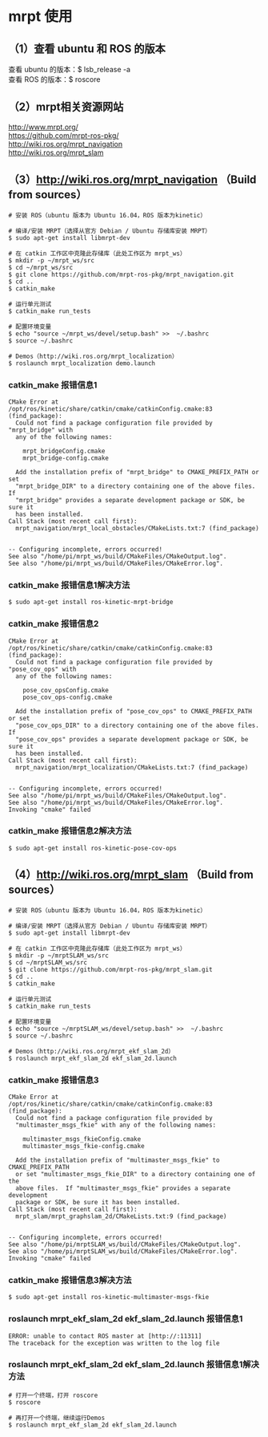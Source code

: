 # mrpt 使用

## （1）查看 ubuntu 和 ROS 的版本

查看 ubuntu 的版本：$ lsb_release -a  
查看 ROS 的版本：$ roscore

## （2）mrpt相关资源网站

http://www.mrpt.org/  
https://github.com/mrpt-ros-pkg/  
http://wiki.ros.org/mrpt_navigation  
http://wiki.ros.org/mrpt_slam

## （3）http://wiki.ros.org/mrpt_navigation （Build from sources）

    # 安装 ROS（ubuntu 版本为 Ubuntu 16.04，ROS 版本为kinetic）  

    # 编译/安装 MRPT（选择从官方 Debian / Ubuntu 存储库安装 MRPT）  
    $ sudo apt-get install libmrpt-dev  

    # 在 catkin 工作区中克隆此存储库（此处工作区为 mrpt_ws）  
    $ mkdir -p ~/mrpt_ws/src  
    $ cd ~/mrpt_ws/src  
    $ git clone https://github.com/mrpt-ros-pkg/mrpt_navigation.git  
    $ cd ..  
    $ catkin_make  

    # 运行单元测试  
    $ catkin_make run_tests  

    # 配置环境变量  
    $ echo "source ~/mrpt_ws/devel/setup.bash" >>  ~/.bashrc  
    $ source ~/.bashrc

    # Demos（http://wiki.ros.org/mrpt_localization）  
    $ roslaunch mrpt_localization demo.launch

### catkin_make 报错信息1

    CMake Error at /opt/ros/kinetic/share/catkin/cmake/catkinConfig.cmake:83 (find_package):
      Could not find a package configuration file provided by "mrpt_bridge" with
      any of the following names:

        mrpt_bridgeConfig.cmake
        mrpt_bridge-config.cmake

      Add the installation prefix of "mrpt_bridge" to CMAKE_PREFIX_PATH or set
      "mrpt_bridge_DIR" to a directory containing one of the above files.  If
      "mrpt_bridge" provides a separate development package or SDK, be sure it
      has been installed.
    Call Stack (most recent call first):
      mrpt_navigation/mrpt_local_obstacles/CMakeLists.txt:7 (find_package)


    -- Configuring incomplete, errors occurred!
    See also "/home/pi/mrpt_ws/build/CMakeFiles/CMakeOutput.log".
    See also "/home/pi/mrpt_ws/build/CMakeFiles/CMakeError.log".

### catkin_make 报错信息1解决方法

    $ sudo apt-get install ros-kinetic-mrpt-bridge

### catkin_make 报错信息2

    CMake Error at /opt/ros/kinetic/share/catkin/cmake/catkinConfig.cmake:83 (find_package):
      Could not find a package configuration file provided by "pose_cov_ops" with
      any of the following names:

        pose_cov_opsConfig.cmake
        pose_cov_ops-config.cmake

      Add the installation prefix of "pose_cov_ops" to CMAKE_PREFIX_PATH or set
      "pose_cov_ops_DIR" to a directory containing one of the above files.  If
      "pose_cov_ops" provides a separate development package or SDK, be sure it
      has been installed.
    Call Stack (most recent call first):
      mrpt_navigation/mrpt_localization/CMakeLists.txt:7 (find_package)


    -- Configuring incomplete, errors occurred!
    See also "/home/pi/mrpt_ws/build/CMakeFiles/CMakeOutput.log".
    See also "/home/pi/mrpt_ws/build/CMakeFiles/CMakeError.log".
    Invoking "cmake" failed

### catkin_make 报错信息2解决方法

    $ sudo apt-get install ros-kinetic-pose-cov-ops

## （4）http://wiki.ros.org/mrpt_slam （Build from sources）

    # 安装 ROS（ubuntu 版本为 Ubuntu 16.04，ROS 版本为kinetic）  

    # 编译/安装 MRPT（选择从官方 Debian / Ubuntu 存储库安装 MRPT）  
    $ sudo apt-get install libmrpt-dev  

    # 在 catkin 工作区中克隆此存储库（此处工作区为 mrpt_ws）  
    $ mkdir -p ~/mrptSLAM_ws/src  
    $ cd ~/mrptSLAM_ws/src  
    $ git clone https://github.com/mrpt-ros-pkg/mrpt_slam.git  
    $ cd ..  
    $ catkin_make  

    # 运行单元测试  
    $ catkin_make run_tests  

    # 配置环境变量  
    $ echo "source ~/mrptSLAM_ws/devel/setup.bash" >>  ~/.bashrc  
    $ source ~/.bashrc

    # Demos（http://wiki.ros.org/mrpt_ekf_slam_2d）  
    $ roslaunch mrpt_ekf_slam_2d ekf_slam_2d.launch

### catkin_make 报错信息3

    CMake Error at /opt/ros/kinetic/share/catkin/cmake/catkinConfig.cmake:83 (find_package):
      Could not find a package configuration file provided by
      "multimaster_msgs_fkie" with any of the following names:

        multimaster_msgs_fkieConfig.cmake
        multimaster_msgs_fkie-config.cmake

      Add the installation prefix of "multimaster_msgs_fkie" to CMAKE_PREFIX_PATH
      or set "multimaster_msgs_fkie_DIR" to a directory containing one of the
      above files.  If "multimaster_msgs_fkie" provides a separate development
      package or SDK, be sure it has been installed.
    Call Stack (most recent call first):
      mrpt_slam/mrpt_graphslam_2d/CMakeLists.txt:9 (find_package)


    -- Configuring incomplete, errors occurred!
    See also "/home/pi/mrptSLAM_ws/build/CMakeFiles/CMakeOutput.log".
    See also "/home/pi/mrptSLAM_ws/build/CMakeFiles/CMakeError.log".
    Invoking "cmake" failed

### catkin_make 报错信息3解决方法

    $ sudo apt-get install ros-kinetic-multimaster-msgs-fkie

### roslaunch mrpt_ekf_slam_2d ekf_slam_2d.launch 报错信息1

    ERROR: unable to contact ROS master at [http://:11311]
    The traceback for the exception was written to the log file

### roslaunch mrpt_ekf_slam_2d ekf_slam_2d.launch 报错信息1解决方法

    # 打开一个终端，打开 roscore
    $ roscore  
    
    # 再打开一个终端，继续运行Demos
    $ roslaunch mrpt_ekf_slam_2d ekf_slam_2d.launch
